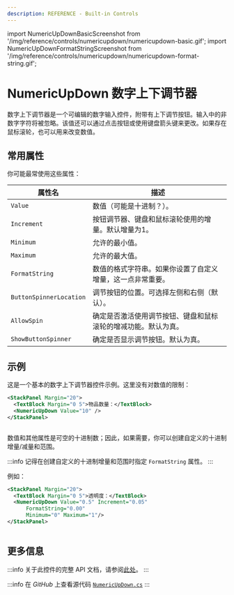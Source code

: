 ```yaml
---
description: REFERENCE - Built-in Controls
---
```


import NumericUpDownBasicScreenshot from '/img/reference/controls/numericupdown/numericupdown-basic.gif';
import NumericUpDownFormatStringScreenshot from '/img/reference/controls/numericupdown/numericupdown-format-string.gif';

# NumericUpDown 数字上下调节器

数字上下调节器是一个可编辑的数字输入控件，附带有上下调节按钮。输入中的非数字字符将被忽略。该值还可以通过点击按钮或使用键盘箭头键来更改。如果存在鼠标滚轮，也可以用来改变数值。

## 常用属性

你可能最常使用这些属性：

| 属性名                  | 描述                                                                                                                     |
|-----------------------|-------------------------------------------------------------------------------------------------------------------------|
| `Value`               | 数值（可能是十进制？）。                                                                                                   |
| `Increment`           | 按钮调节器、键盘和鼠标滚轮使用的增量。默认增量为1。                                                                        |
| `Minimum`             | 允许的最小值。                                                                                                             |
| `Maximum`             | 允许的最大值。                                                                                                             |
| `FormatString`        | 数值的格式字符串。如果你设置了自定义增量，这一点非常重要。                                                                   |
| `ButtonSpinnerLocation` | 调节按钮的位置。可选择左侧和右侧（默认）。                                                                                    |
| `AllowSpin`           | 确定是否激活使用调节按钮、键盘和鼠标滚轮的增减功能。默认为真。                                                               |
| `ShowButtonSpinner`   | 确定是否显示调节按钮。默认为真。                                                                                           |

## 示例

这是一个基本的数字上下调节器控件示例。这里没有对数值的限制：

```xml
<StackPanel Margin="20">
  <TextBlock Margin="0 5">物品数量：</TextBlock>
  <NumericUpDown Value="10" />
</StackPanel>
```

<img src={NumericUpDownBasicScreenshot} alt="" />

数值和其他属性是可空的十进制数；因此，如果需要，你可以创建自定义的十进制增量/减量和范围。

:::info
记得在创建自定义的十进制增量和范围时指定 `FormatString` 属性。
:::

例如：

```xml
<StackPanel Margin="20">
  <TextBlock Margin="0 5">透明度：</TextBlock>
  <NumericUpDown Value="0.5" Increment="0.05" 
      FormatString="0.00"
      Minimum="0" Maximum="1"/>
</StackPanel>
```

<img src={NumericUpDownFormatStringScreenshot} alt="" />

## 更多信息

:::info
关于此控件的完整 API 文档，请参阅[此处](https://api-docs.avaloniaui.net/docs/T_Avalonia_Controls_NumericUpDown)。
:::

:::info
在 _GitHub_ 上查看源代码 [`NumericUpDown.cs`](https://github.com/AvaloniaUI/Avalonia/blob/master/src/Avalonia.Controls/NumericUpDown/NumericUpDown.cs)
:::